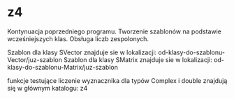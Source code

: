 # z4
Kontynuacja poprzedniego programu. Tworzenie szablonów na podstawie wcześniejszych klas. Obsługa liczb zespolonych.



Szablon dla klasy SVector znajduje sie w lokalizacji:
od-klasy-do-szablonu-Vector/juz-szablon
Szablon dla klasy SMatrix znajduje sie w lokalizacji:
od-klasy-do-szablonu-Matrix/juz-szablon

funkcje testujące liczenie wyznacznika dla typów Complex i double znajdują 
się w głównym katalogu: z4
